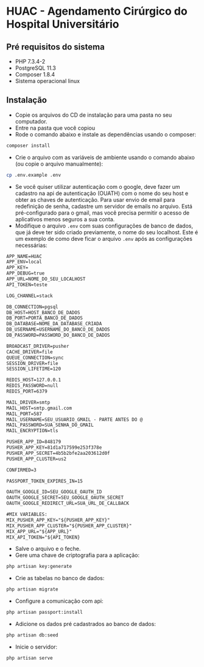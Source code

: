 # HUAC - Agendamento Cirúrgico do Hospital Universitário

## Pré requisitos do sistema
- PHP 7.3.4-2
- PostgreSQL 11.3
- Composer 1.8.4
- Sistema operacional linux

## Instalação
- Copie os arquivos do CD de instalação para uma pasta no seu computador.
- Entre na pasta que você copiou 
- Rode o comando abaixo e instale as dependências usando o composer: 
```bash
composer install
```
- Crie o arquivo com as variáveis de ambiente usando o comando abaixo (ou copie o arquivo manualmente): 
```bash
cp .env.example .env
```
- Se você quiser utilizar autenticação com o google, deve fazer um cadastro na api de autenticação (OUATH)
com o nome do seu host e obter as chaves de autenticação.
Para usar envio de email para redefinição de senha, cadastre um servidor de emails no arquivo.
Está pré-configurado para o gmail, mas você precisa permitir o acesso de aplicativos menos seguros a sua conta.
- Modifique o arquivo `.env` com suas configurações de banco de dados, que já deve ter sido criado previamente,
o nome do seu localhost.
Este é um exemplo de como deve ficar o arquivo `.env` após as configurações necessárias:

```txt
APP_NAME=HUAC
APP_ENV=local
APP_KEY=
APP_DEBUG=true
APP_URL=NOME_DO_SEU_LOCALHOST
API_TOKEN=teste

LOG_CHANNEL=stack

DB_CONNECTION=pgsql
DB_HOST=HOST_BANCO_DE_DADOS
DB_PORT=PORTA_BANCO_DE_DADOS
DB_DATABASE=NOME_DA_DATABASE_CRIADA
DB_USERNAME=USERNAME_DO_BANCO_DE_DADOS
DB_PASSWORD=PASSWORD_DO_BANCO_DE_DADOS

BROADCAST_DRIVER=pusher
CACHE_DRIVER=file
QUEUE_CONNECTION=sync
SESSION_DRIVER=file
SESSION_LIFETIME=120

REDIS_HOST=127.0.0.1
REDIS_PASSWORD=null
REDIS_PORT=6379

MAIL_DRIVER=smtp
MAIL_HOST=smtp.gmail.com
MAIL_PORT=587
MAIL_USERNAME=SEU_USUARIO_GMAIL - PARTE ANTES DO @
MAIL_PASSWORD=SUA_SENHA_DO_GMAIL
MAIL_ENCRYPTION=tls

PUSHER_APP_ID=848179
PUSHER_APP_KEY=81d1a717599e253f378e
PUSHER_APP_SECRET=4b5b2bfe2aa203612d0f
PUSHER_APP_CLUSTER=us2

CONFIRMED=3

PASSPORT_TOKEN_EXPIRES_IN=15

OAUTH_GOOGLE_ID=SEU_GOOGLE_OAUTH_ID
OAUTH_GOOGLE_SECRET=SEU_GOOGLE_OAUTH_SECRET
OAUTH_GOOGLE_REDIRECT_URL=SUA_URL_DE_CALLBACK

#MIX VARIABLES:
MIX_PUSHER_APP_KEY="${PUSHER_APP_KEY}"
MIX_PUSHER_APP_CLUSTER="${PUSHER_APP_CLUSTER}"
MIX_APP_URL="${APP_URL}"
MIX_API_TOKEN="${API_TOKEN}
```
- Salve o arquivo e o feche.
- Gere uma chave de criptografia para a aplicação: 
```bash
php artisan key:generate
```
- Crie as tabelas no banco de dados:
```bash
php artisan migrate
```
- Configure a comunicação com api:
```bash
php artisan passport:install
```
- Adicione os dados pré cadastrados ao banco de dados:
```bash
php artisan db:seed
```
- Inicie o servidor: 
```bash
php artisan serve
```
